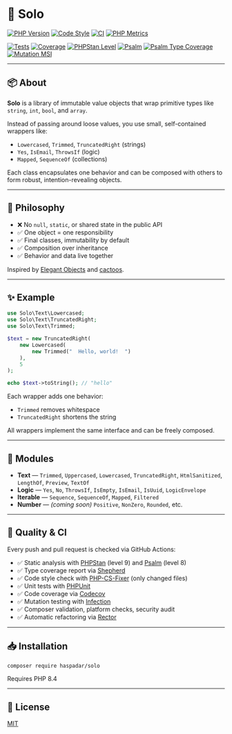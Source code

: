 # 🎵 Solo

[![PHP Version](https://img.shields.io/badge/PHP-8.4-blue)](https://www.php.net/releases/8.4/)
[![Code Style](https://img.shields.io/badge/Code%20Style-PSR--12-blue)](https://github.com/FriendsOfPHP/PHP-CS-Fixer)
[![CI](https://github.com/haspadar/solo/actions/workflows/ci.yml/badge.svg)](https://github.com/haspadar/solo/actions/workflows/ci.yml)
[![PHP Metrics](https://img.shields.io/badge/Metrics-phpmetrics%203.0-blue)](https://phpmetrics.org/)

[![Tests](https://img.shields.io/badge/Tests-Passing-brightgreen)](https://github.com/haspadar/solo/actions/workflows/ci.yml)
[![Coverage](https://codecov.io/gh/haspadar/solo/branch/main/graph/badge.svg)](https://codecov.io/gh/haspadar/solo)
[![PHPStan Level](https://img.shields.io/badge/PHPStan-Level%209-brightgreen)](https://phpstan.org/)
[![Psalm](https://img.shields.io/badge/psalm-level%208-brightgreen)](https://psalm.dev)
[![Psalm Type Coverage](https://shepherd.dev/github/haspadar/solo/coverage.svg)](https://shepherd.dev/github/haspadar/solo)
[![Mutation MSI](https://img.shields.io/badge/Mutation%20MSI-100%25-brightgreen)](https://infection.github.io/)

---

## 📦 About

**Solo** is a library of immutable value objects that wrap primitive types like `string`, `int`, `bool`, and `array`.

Instead of passing around loose values, you use small, self-contained wrappers like:

- `Lowercased`, `Trimmed`, `TruncatedRight` (strings)
- `Yes`, `IsEmail`, `ThrowsIf` (logic)
- `Mapped`, `SequenceOf` (collections)

Each class encapsulates one behavior and can be composed with others to form robust, intention-revealing objects.

---

## 🧠 Philosophy

- ❌ No `null`, `static`, or shared state in the public API
- ✅ One object = one responsibility
- ✅ Final classes, immutability by default
- ✅ Composition over inheritance
- ✅ Behavior and data live together

Inspired by [Elegant Objects](https://www.yegor256.com/elegant-objects.html) and [cactoos](https://github.com/yegor256/cactoos).

---

## ✨ Example

```php
use Solo\Text\Lowercased;
use Solo\Text\TruncatedRight;
use Solo\Text\Trimmed;

$text = new TruncatedRight(
    new Lowercased(
        new Trimmed("  Hello, world!  ")
    ),
    5
);

echo $text->toString(); // "hello"
```

Each wrapper adds one behavior:

- `Trimmed` removes whitespace
- `TruncatedRight` shortens the string

All wrappers implement the same interface and can be freely composed.

---

## 🧱 Modules

- **Text** — `Trimmed`, `Uppercased`, `Lowercased`, `TruncatedRight`, `HtmlSanitized`, `LengthOf`, `Preview`, `TextOf`
- **Logic** — `Yes`, `No`, `ThrowsIf`, `IsEmpty`, `IsEmail`, `IsUuid`, `LogicEnvelope`
- **Iterable** — `Sequence`, `SequenceOf`, `Mapped`, `Filtered`
- **Number** — *(coming soon)* `Positive`, `NonZero`, `Rounded`, etc.

---

## 🧪 Quality & CI

Every push and pull request is checked via GitHub Actions:

- ✅ Static analysis with [PHPStan](https://phpstan.org/) (level 9) and [Psalm](https://psalm.dev/) (level 8)
- ✅ Type coverage report via [Shepherd](https://shepherd.dev/)
- ✅ Code style check with [PHP-CS-Fixer](https://github.com/FriendsOfPHP/PHP-CS-Fixer) (only changed files)
- ✅ Unit tests with [PHPUnit](https://phpunit.de)
- ✅ Code coverage via [Codecov](https://codecov.io/)
- ✅ Mutation testing with [Infection](https://infection.github.io)
- ✅ Composer validation, platform checks, security audit
- ✅ Automatic refactoring via [Rector](https://github.com/rectorphp/rector)

---

## 📥 Installation

```bash
composer require haspadar/solo
```

Requires PHP 8.4

---

## 📄 License

[MIT](LICENSE)
